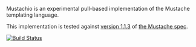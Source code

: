 Mustachio is an experimental pull-based implementation of the Mustache templating language.

This implementation is tested against [version 1.1.3][v1.1.3] of [the Mustache spec][spec].

[v1.1.3]: https://github.com/mustache/spec/tree/v1.1.3
[spec]: https://github.com/mustache/spec

[![Build Status](https://travis-ci.org/maghoff/mustachio.svg?branch=master)](https://travis-ci.org/maghoff/mustachio)
